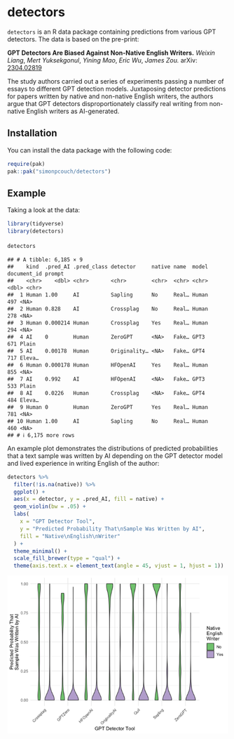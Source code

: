 
# detectors

`detectors` is an R data package containing predictions from various GPT
detectors. The data is based on the pre-print:

**GPT Detectors Are Biased Against Non-Native English Writers.** *Weixin
Liang*, *Mert Yuksekgonul*, *Yining Mao*, *Eric Wu*, *James Zou.* arXiv:
[2304.02819](https://arxiv.org/abs/2304.02819)

The study authors carried out a series of experiments passing a number
of essays to different GPT detection models. Juxtaposing detector
predictions for papers written by native and non-native English writers,
the authors argue that GPT detectors disproportionately classify real
writing from non-native English writers as AI-generated.

## Installation

You can install the data package with the following code:

``` r
require(pak)
pak::pak("simonpcouch/detectors")
```

## Example

Taking a look at the data:

``` r
library(tidyverse)
library(detectors)

detectors
```

    ## # A tibble: 6,185 × 9
    ##    kind  .pred_AI .pred_class detector     native name  model document_id prompt
    ##    <chr>    <dbl> <chr>       <chr>        <chr>  <chr> <chr>       <dbl> <chr> 
    ##  1 Human 1.00     AI          Sapling      No     Real… Human         497 <NA>  
    ##  2 Human 0.828    AI          Crossplag    No     Real… Human         278 <NA>  
    ##  3 Human 0.000214 Human       Crossplag    Yes    Real… Human         294 <NA>  
    ##  4 AI    0        Human       ZeroGPT      <NA>   Fake… GPT3          671 Plain 
    ##  5 AI    0.00178  Human       Originality… <NA>   Fake… GPT4          717 Eleva…
    ##  6 Human 0.000178 Human       HFOpenAI     Yes    Real… Human         855 <NA>  
    ##  7 AI    0.992    AI          HFOpenAI     <NA>   Fake… GPT3          533 Plain 
    ##  8 AI    0.0226   Human       Crossplag    <NA>   Fake… GPT4          484 Eleva…
    ##  9 Human 0        Human       ZeroGPT      Yes    Real… Human         781 <NA>  
    ## 10 Human 1.00     AI          Sapling      No     Real… Human         460 <NA>  
    ## # ℹ 6,175 more rows

An example plot demonstrates the distributions of predicted
probabilities that a text sample was written by AI depending on the GPT
detector model and lived experience in writing English of the author:

``` r
detectors %>%
  filter(!is.na(native)) %>%
  ggplot() +
  aes(x = detector, y = .pred_AI, fill = native) +
  geom_violin(bw = .05) +
  labs(
    x = "GPT Detector Tool",
    y = "Predicted Probability That\nSample Was Written by AI",
    fill = "Native\nEnglish\nWriter"
  ) +
  theme_minimal() +
  scale_fill_brewer(type = "qual") +
  theme(axis.text.x = element_text(angle = 45, vjust = 1, hjust = 1))
```

![](README_files/figure-gfm/plot-1.png)<!-- -->
